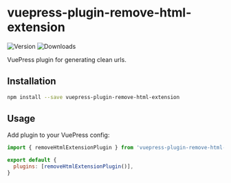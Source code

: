 # vuepress-plugin-remove-html-extension

![Version](https://img.shields.io/npm/v/vuepress-plugin-remove-html-extension.svg)
![Downloads](https://img.shields.io/npm/dm/vuepress-plugin-remove-html-extension.svg)

VuePress plugin for generating clean urls.

## Installation

```sh
npm install --save vuepress-plugin-remove-html-extension
```

## Usage

Add plugin to your VuePress config:

```js
import { removeHtmlExtensionPlugin } from 'vuepress-plugin-remove-html-extension'

export default {
  plugins: [removeHtmlExtensionPlugin()],
}
```
